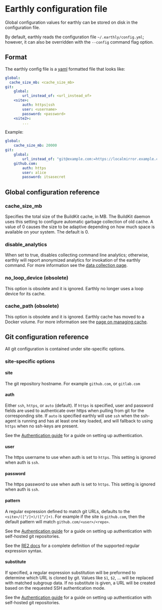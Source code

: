 # Earthly configuration file

Global configuration values for earthly can be stored on disk in the configuration file.

By default, earthly reads the configuration file `~/.earthly/config.yml`; however, it can also be
overridden with the `--config` command flag option.

## Format

The earthly config file is a [yaml](https://yaml.org/) formatted file that looks like:

```yaml
global:
  cache_size_mb: <cache_size_mb>
git:
    global:
        url_instead_of: <url_instead_of>
    <site>:
        auth: https|ssh
        user: <username>
        password: <password>
    <site2>:
        ...
```

Example:

```yaml
global:
    cache_size_mb: 20000
git:
    global:
        url_instead_of: "git@example.com:=https://localmirror.example.com/"
    github.com:
        auth: https
        user: alice
        password: itsasecret
```

## Global configuration reference

### cache_size_mb

Specifies the total size of the BuildKit cache, in MB. The BuildKit daemon uses this setting to configure automatic garbage collection of old cache. A value of 0 causes the size to be adaptive depending on how much space is available on your system. The default is 0.

### disable_analytics

When set to true, disables collecting command line analytics; otherwise, earthly will report anonymized analytics for invokation of the earthly command. For more information see the [data collection page](../data-collection/data-collection.md).

### no_loop_device (obsolete)

This option is obsolete and it is ignored. Earthly no longer uses a loop device for its cache.

### cache_path (obsolete)

This option is obsolete and it is ignored. Earthly cache has moved to a Docker volume. For more information see the [page on managing cache](../guides/cache.md).

## Git configuration reference

All git configuration is contained under site-specific options.

### site-specific options

#### site

The git repository hostname. For example `github.com`, or `gitlab.com`

#### auth

Either `ssh`, `https`, or `auto` (default). If `https` is specified, user and password fields are used
to authenticate over https when pulling from git for the corresponding site. If `auto` is specified
earthly will use `ssh` when the ssh-agent is running and has at least one key loaded, and will fallback
to using `https` when no ssh-keys are present.

See the [Authentication guide](../guides/auth.md) for a guide on setting up authentication.

#### user

The https username to use when auth is set to `https`. This setting is ignored when auth is `ssh`.

#### password

The https password to use when auth is set to `https`. This setting is ignored when auth is `ssh`.

#### pattern

A regular expression defined to match git URLs, defaults to the `<site>/([^/]+)/([^/]+)`. For example if the site is `github.com`, then the default pattern will
match `github.com/<user>/<repo>`.

See the [Authentication guide](../guides/auth.md) for a guide on setting up authentication with self-hosted git repositories.

See the [RE2 docs](https://github.com/google/re2/wiki/Syntax) for a complete definition of the supported regular expression syntax.


#### substitute

If specified, a regular expression substitution will be preformed to determine which URL is cloned by git. Values like `$1`, `$2`, ... will be replaced
with matched subgroup data. If no substitute is given, a URL will be created based on the requested SSH authentication mode.

See the [Authentication guide](../guides/auth.md) for a guide on setting up authentication with self-hosted git repositories.
